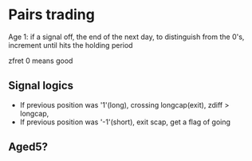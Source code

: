 # Pairs trading

Age 1: if a signal off, the end of the next day, to distinguish from the 0's, increment until hits the holding period

zfret 0 means good

## Signal logics

- If previous position was '1'(long), crossing longcap(exit), zdiff > longcap, 
- If previous position was '-1'(short), exit scap, get a flag of going

## Aged5?
